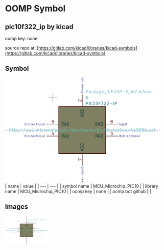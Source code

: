 # OOMP Symbol  
## pic10f322_ip  by kicad  
  
oomp key: none  
  
source repo at: [https://gitlab.com/kicad/libraries/kicad-symbols](https://gitlab.com/kicad/libraries/kicad-symbols)  
## Symbol  
  
[![working.png](working_600.png)](working.png)  
| name | value | 
| --- | --- | 
| symbol name | MCU_Microchip_PIC10 | 
| library name | MCU_Microchip_PIC10 | 
| oomp key | none | 
| oomp bot github |  | 
## Images  
  
[![working.png](working_140.png)](working.png)  
